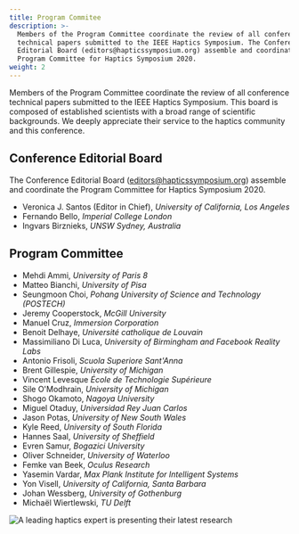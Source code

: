 ```yaml
---
title: Program Commitee
description: >-
  Members of the Program Committee coordinate the review of all conference
  technical papers submitted to the IEEE Haptics Symposium. The Conference
  Editorial Board (editors@hapticssymposium.org) assemble and coordinate the
  Program Committee for Haptics Symposium 2020.
weight: 2
---
```

Members of the Program Committee coordinate the review of all conference technical papers submitted to the IEEE Haptics Symposium. This board is composed of established scientists with a broad range of scientific backgrounds. We deeply appreciate their service to the haptics community and this conference.

## Conference Editorial Board

The Conference Editorial Board ([editors@hapticssymposium.org](editors@hapticssymposium.org)) assemble and coordinate the Program Committee for Haptics Symposium 2020.

* Veronica J. Santos (Editor in Chief), _University of California, Los Angeles_
* Fernando Bello, _Imperial College London_
* Ingvars Birznieks, _UNSW Sydney, Australia_

## Program Committee

* Mehdi Ammi, _University of Paris 8_
* Matteo Bianchi, _University of Pisa_
* Seungmoon Choi, _Pohang University of Science and Technology (POSTECH)_
* Jeremy Cooperstock, _McGill University_
* Manuel Cruz, _Immersion Corporation_
* Benoit Delhaye, _Université catholique de Louvain_
* Massimiliano Di Luca, _University of Birmingham and Facebook Reality Labs_
* Antonio Frisoli, _Scuola Superiore Sant'Anna_
* Brent Gillespie, _University of Michigan_
* Vincent Levesque _École de Technologie Supérieure_
* Sile O'Modhrain, _University of Michigan_
* Shogo Okamoto, _Nagoya University_
* Miguel Otaduy, _Universidad Rey Juan Carlos_
* Jason Potas, _University of New South Wales_
* Kyle	Reed, _University of South Florida_
* Hannes Saal, _University of Sheffield_
* Evren Samur, _Bogazici University_
* Oliver Schneider, _University of Waterloo_
* Femke van Beek, _Oculus Research_
* Yasemin Vardar, _Max Plank Institute for Intelligent Systems_
* Yon	Visell, _University of California, Santa Barbara_
* Johan Wessberg, _University of Gothenburg_
* Michaël Wiertlewski, _TU Delft_

![A leading haptics expert is presenting their latest research](/img/slide-image-5-crop.jpg "A leading haptics expert is presenting their latest research")
